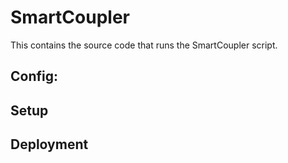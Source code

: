 # SmartCoupler

This contains the source code that runs the SmartCoupler script. 

## Config:


## Setup

## Deployment